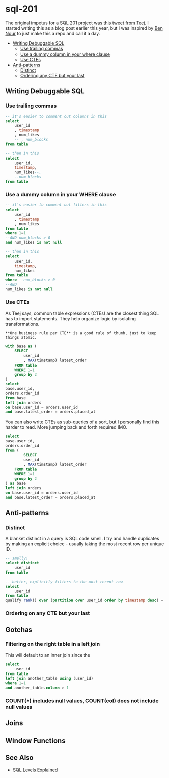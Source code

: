 # sql-201
The original impetus for a SQL 201 project was [this tweet from Teej](https://x.com/teej_m/status/1455293290979512326?ref_src=twsrc%5Etfw%7Ctwcamp%5Etweetembed%7Ctwterm%5E1455293290979512326%7Ctwgr%5Ee5263a4dbc115cbf192753a2ad7755373b0a96ac%7Ctwcon%5Es1_c10&ref_url=https%3A%2F%2Fwww.notion.so%2Fdeblina%2FSQL-201-863f8241e1884ea194f6d73ff7daf18c). I started writing this as a blog post earlier this year, but I was inspired by [Ben Nour](https://github.com/ben-n93/SQL-tips-and-tricks) to just make this a repo and call it a day.

- [Writing Debuggable SQL](#writing-debuggable-sql)
    - [Use trailing commas](#use-trailing-commas)
    - [Use a dummy column in your where clause](#use-a-dummy-column-in-your-where-clause)
    - [Use CTEs](#use-ctes)
- [Anti-patterns](#anti-patterns)
    - [Distinct](#distinct)
    - [Ordering any CTE but your last](#ordering-on-any-cte-but-your-last)


## Writing Debuggable SQL

### Use trailing commas 

```sql 
-- it's easier to comment out columns in this 
select 
    user_id
    , timestamp 
    , num_likes
    -- , num_blocks 
from table 

-- than in this 
select 
    user_id, 
    timestamp, 
    num_likes--, 
    --num_blocks 
from table 
```

### Use a dummy column in your WHERE clause 

```sql 
-- it's easier to comment out filters in this 
select 
    user_id
    , timestamp 
    , num_likes
from table 
where 1=1 
--AND num_blocks > 0 
and num_likes is not null 

-- than in this 
select 
    user_id, 
    timestamp, 
    num_likes
from table 
where --num_blocks > 0
--AND  
num_likes is not null 
```

### Use CTEs 

As Teej says, common table expressions (CTEs) are the closest thing SQL has to import statements. They help organize logic by isolating transformations.

    **One business rule per CTE** is a good rule of thumb, just to keep things atomic. 

```sql 
with base as (
    SELECT 
        user_id 
        , MAX(timstamp) latest_order 
    FROM table 
    WHERE 1=1 
    group by 2 
)
select 
base.user_id,
orders.order_id 
from base 
left join orders 
on base.user_id = orders.user_id 
and base.latest_order = orders.placed_at
``` 
You can also write CTEs as sub-queries of a sort, but I personally find this harder to read. More jumping back and forth required IMO. 

```sql 
select 
base.user_id,
orders.order_id 
from (
        SELECT 
        user_id 
        , MAX(timstamp) latest_order 
    FROM table 
    WHERE 1=1 
    group by 2 
) as base 
left join orders 
on base.user_id = orders.user_id 
and base.latest_order = orders.placed_at
```

## Anti-patterns 

### Distinct 

A blanket distinct in a query is SQL code smell. I try and handle duplicates by making an explicit choice - usually taking the most recent row per unique ID. 

```sql 
-- smelly! 
select distinct 
    user_id 
from table 

-- better, explicitly filters to the most recent row 
select 
    user_id 
from table 
qualify rank() over (partition over user_id order by timestamp desc) = 1 
``` 

### Ordering on any CTE but your last 




## Gotchas 

### Filtering on the right table in a left join 

This will default to an inner join since the 

```sql 
select 
    user_id 
from table 
left join another_table using (user_id)
where 1=1 
and another_table.column > 1 
``` 

### COUNT(*) includes null values, COUNT(col) does not include null values 




## Joins 



## Window Functions 



## See Also 
- [SQL Levels Explained](https://github.com/airbytehq/SQL-Levels-Explained)